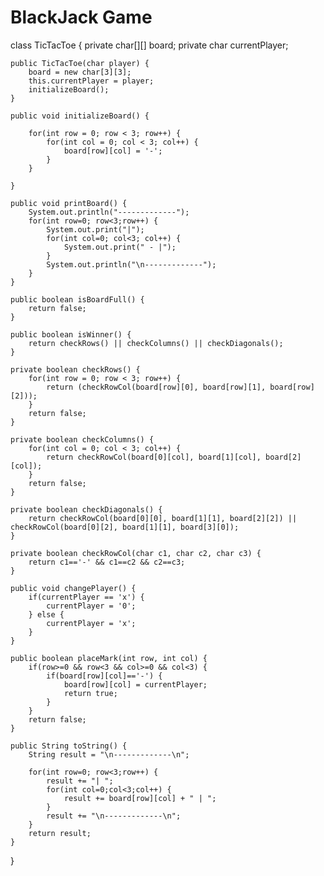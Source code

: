 # BlackJack Game

class TicTacToe {
    private char[][] board;
    private char currentPlayer;
    
    public TicTacToe(char player) {
        board = new char[3][3];
        this.currentPlayer = player;
        initializeBoard();
    }
    
    public void initializeBoard() {
     
        for(int row = 0; row < 3; row++) {
            for(int col = 0; col < 3; col++) {
                board[row][col] = '-';
            }
        }
        
    }
    
    public void printBoard() {
        System.out.println("-------------");
        for(int row=0; row<3;row++) {
            System.out.print("|");
            for(int col=0; col<3; col++) {
                System.out.print(" - |");
            }
            System.out.println("\n-------------");
        }
    }
    
    public boolean isBoardFull() {
        return false;
    }
    
    public boolean isWinner() {
        return checkRows() || checkColumns() || checkDiagonals();
    }
    
    private boolean checkRows() {
        for(int row = 0; row < 3; row++) {
            return (checkRowCol(board[row][0], board[row][1], board[row][2]));
        }
        return false;
    }
    
    private boolean checkColumns() {
        for(int col = 0; col < 3; col++) {
            return checkRowCol(board[0][col], board[1][col], board[2][col]);
        }
        return false;
    }
    
    private boolean checkDiagonals() {
        return checkRowCol(board[0][0], board[1][1], board[2][2]) || checkRowCol(board[0][2], board[1][1], board[3][0]);
    }
    
    private boolean checkRowCol(char c1, char c2, char c3) {
        return c1=='-' && c1==c2 && c2==c3;
    }
    
    public void changePlayer() {
        if(currentPlayer == 'x') {
            currentPlayer = '0';
        } else {
            currentPlayer = 'x';
        }
    }
    
    public boolean placeMark(int row, int col) {
        if(row>=0 && row<3 && col>=0 && col<3) {
            if(board[row][col]=='-') {
                board[row][col] = currentPlayer;
                return true;
            }
        }
        return false;
    }
    
    public String toString() {
        String result = "\n-------------\n";
        
        for(int row=0; row<3;row++) {
            result += "| ";
            for(int col=0;col<3;col++) {
                result += board[row][col] + " | ";
            }
            result += "\n-------------\n";
        }
        return result;
    }
    
}
